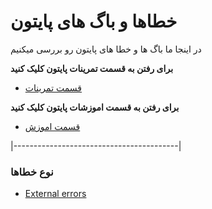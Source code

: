 # خطاها و باگ های پایتون
در اینجا ما باگ ها و خطا های پایتون رو بررسی میکنیم


__برای رفتن به قسمت تمرینات پایتون کلیک کنید__

* [قسمت تمرینات](https://github.com/ahmadreza1383/Python_Class/tree/test)

__برای رفتن به قسمت اموزشات پایتون کلیک کنید__

* [قسمت اموزش](https://github.com/ahmadreza1383/Python_Class/tree/class)

|-----------------------------------------|

### نوع خطاها 


* [ External errors](https://github.com/ahmadreza1383/Python_Class/tree/Error/External%20errors)


